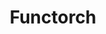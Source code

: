 ---
title: Functorch
title_prefix: func
title_suffix: torch
summary: JAX에서 영감을 받은 PyTorch의 함수형 프로그래밍 라이브러리입니다. vmap(벡터화), grad(자동 미분), jacrev/jacfwd(야코비안 계산) 등의 함수 변환을 제공하여 연구와 프로덕션 워크로드를 모두 지원합니다.
link: https://pytorch.org/functorch/
order: 9
category: functional_programming
---